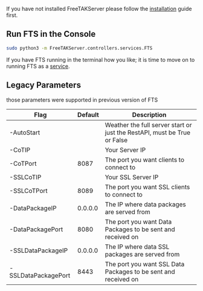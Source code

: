 If you have not installed FreeTAKServer please follow the [installation](Installation.md) guide first.


## Run FTS in the Console

```bash
sudo python3 -m FreeTAKServer.controllers.services.FTS
```
If you have FTS running in the terminal how you like;
it is time to move on to running FTS as a [service](https://freetakteam.github.io/FreeTAKServer-User-Docs/Installation/Linux/Service/).

## Legacy Parameters
those parameters were supported in previous version of FTS

| Flag                | Default | Description                                                              |
|---------------------|---------|--------------------------------------------------------------------------|
| -AutoStart          |         | Weather the full server start or just the RestAPI, must be True or False |
| -CoTIP              |         | Your Server IP                                                           |
| -CoTPort            | 8087    | The port you want clients to connect to                                  |
| -SSLCoTIP           |         | Your SSL Server IP                                                       |
| -SSLCoTPort         | 8089    | The port you want SSL clients to connect to                              |
| -DataPackageIP      | 0.0.0.0 | The IP where data packages are served from                               |
| -DataPackagePort    | 8080    | The port you want Data Packages to be sent and received on               |
| -SSLDataPackageIP   | 0.0.0.0 | The IP where data SSL packages are served from                           |
| -SSLDataPackagePort | 8443    | The port you want SSL Data Packages to be sent and received on           |


